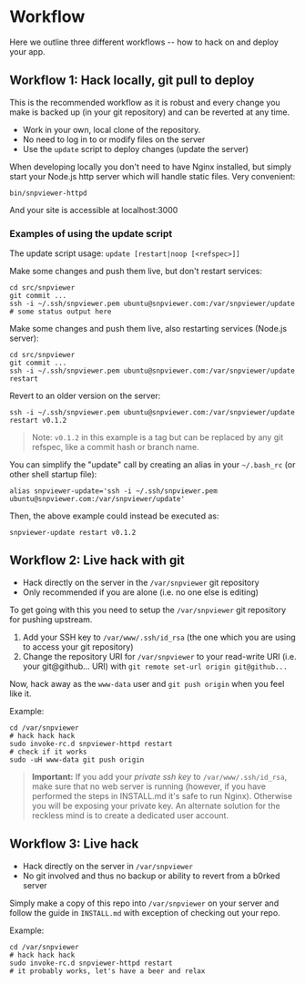 # Workflow

Here we outline three different workflows -- how to hack on and deploy your app.

## Workflow 1: Hack locally, git pull to deploy

This is the recommended workflow as it is robust and every change you make is backed up (in your git repository) and can be reverted at any time.

- Work in your own, local clone of the repository.
- No need to log in to or modify files on the server
- Use the `update` script to deploy changes (update the server)

When developing locally you don't need to have Nginx installed, but simply start your Node.js http server which will handle static files. Very convenient:

    bin/snpviewer-httpd

And your site is accessible at localhost:3000


### Examples of using the update script

The update script usage: `update [restart|noop [<refspec>]]`

Make some changes and push them live, but don't restart services:

    cd src/snpviewer
    git commit ...
    ssh -i ~/.ssh/snpviewer.pem ubuntu@snpviewer.com:/var/snpviewer/update
    # some status output here

Make some changes and push them live, also restarting services (Node.js server):

    cd src/snpviewer
    git commit ...
    ssh -i ~/.ssh/snpviewer.pem ubuntu@snpviewer.com:/var/snpviewer/update restart

Revert to an older version on the server:

    ssh -i ~/.ssh/snpviewer.pem ubuntu@snpviewer.com:/var/snpviewer/update restart v0.1.2

> Note: `v0.1.2` in this example is a tag but can be replaced by any git refspec, like a commit hash or branch name.

You can simplify the "update" call by creating an alias in your `~/.bash_rc` (or other shell startup file):

    alias snpviewer-update='ssh -i ~/.ssh/snpviewer.pem ubuntu@snpviewer.com:/var/snpviewer/update'

Then, the above example could instead be executed as:

    snpviewer-update restart v0.1.2


## Workflow 2: Live hack with git

- Hack directly on the server in the `/var/snpviewer` git repository
- Only recommended if you are alone (i.e. no one else is editing)

To get going with this you need to setup the `/var/snpviewer` git repository for pushing upstream.

1. Add your SSH key to `/var/www/.ssh/id_rsa` (the one which you are using to access your git repository)
2. Change the repository URI for `/var/snpviewer` to your read-write URI (i.e. your git@github... URI) with `git remote set-url origin git@github...`

Now, hack away as the `www-data` user and `git push origin` when you feel like it.

Example:

    cd /var/snpviewer
    # hack hack hack
    sudo invoke-rc.d snpviewer-httpd restart
    # check if it works
    sudo -uH www-data git push origin

> **Important:** If you add your *private ssh key* to `/var/www/.ssh/id_rsa`, make sure that no web server is running (however, if you have performed the steps in INSTALL.md it's safe to run Nginx). Otherwise you will be exposing your private key. An alternate solution for the reckless mind is to create a dedicated user account.

## Workflow 3: Live hack

- Hack directly on the server in `/var/snpviewer`
- No git involved and thus no backup or ability to revert from a b0rked server

Simply make a copy of this repo into `/var/snpviewer` on your server and follow the guide in `INSTALL.md` with exception of checking out your repo.

Example:

    cd /var/snpviewer
    # hack hack hack
    sudo invoke-rc.d snpviewer-httpd restart
    # it probably works, let's have a beer and relax
